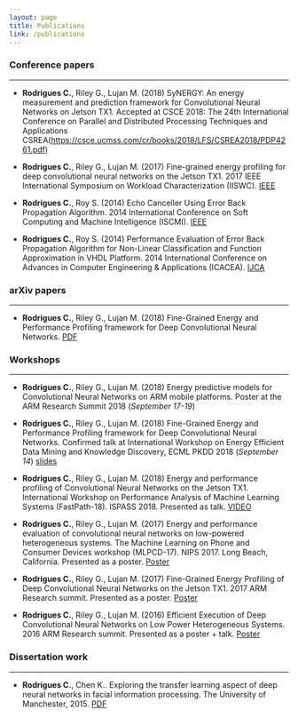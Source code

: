 ```yaml
---
layout: page
title: Publications
link: /publications
---
```




### Conference papers
----

* **Rodrigues C.**, Riley G., Lujan M. (2018) SyNERGY: An energy measurement and prediction framework for Convolutional Neural Networks on Jetson TX1. Accepted at CSCE 2018: The 24th International Conference on Parallel and Distributed Processing Techniques and Applications CSREA(https://csce.ucmss.com/cr/books/2018/LFS/CSREA2018/PDP4261.pdf) 

* **Rodrigues C.**, Riley G., Lujan M. (2017) Fine-grained energy profiling for deep convolutional neural networks on the Jetson TX1. 2017 IEEE International Symposium on Workload Characterization (IISWC). [IEEE](https://ieeexplore.ieee.org/abstract/document/8167764/) 

* **Rodrigues C.**, Roy S. (2014) Echo Canceller Using Error Back Propagation Algorithm. 2014 International Conference on Soft Computing and Machine Intelligence (ISCMI). [IEEE](https://ieeexplore.ieee.org/abstract/document/7079362/) 

* **Rodrigues C.**, Roy S. (2014) Performance Evaluation of Error Back Propagation Algorithm for Non-Linear Classification and Function Approximation in VHDL Platform. 2014 International Conference on Advances in Computer Engineering & Applications  (ICACEA). [IJCA](http://citeseerx.ist.psu.edu/viewdoc/download?doi=10.1.1.735.7572&rep=rep1&type=pdf) 


### arXiv papers
---
* **Rodrigues C.**, Riley G., Lujan M. (2018) Fine-Grained Energy and Performance Profiling framework for
Deep Convolutional Neural Networks. [PDF](http://citeseerx.ist.psu.edu/viewdoc/download?doi=10.1.1.735.7572&rep=rep1&type=pdf) 



### Workshops
----
* **Rodrigues C.**, Riley G., Lujan M. (2018) Energy predictive models for Convolutional Neural Networks on ARM mobile platforms. Poster at the ARM Research Summit 2018 (*September 17-19*) 

* **Rodrigues C.**, Riley G., Lujan M. (2018) Fine-Grained Energy and Performance Profiling framework for Deep Convolutional Neural Networks. Confirmed talk at International Workshop on Energy Efficient Data Mining and Knowledge Discovery, ECML PKDD 2018 (*September 14*)  [slides](https://github.com/Crefeda/ECMLPKDD-greendataminingworkshop/blob/master/green_datamining_ECML.pdf)

* **Rodrigues C.**, Riley G., Lujan M. (2018) Energy and performance profiling of Convolutional Neural Networks on the Jetson TX1. International Workshop on Performance Analysis of Machine Learning Systems (FastPath-18). ISPASS 2018. Presented as talk. [VIDEO](https://www.youtube.com/watch?v=dllIlfq4zkk)

* **Rodrigues C.**, Riley G., Lujan M. (2017) Energy and performance evaluation of convolutional neural networks on low-powered heterogeneous systems.  The Machine Learning on Phone and Consumer Devices workshop (MLPCD-17). NIPS 2017. Long Beach, California. Presented as a poster. [Poster](https://github.com/Crefeda/nips2017/blob/master/nips_poster_cref.pdf) 

* **Rodrigues C.**, Riley G., Lujan M. (2017) Fine-Grained Energy Profiling of Deep Convolutional Neural Networks on the Jetson TX1. 2017 ARM Research summit. Presented as a poster. [Poster](https://github.com/Crefeda/ARM_Research_Summit/blob/master/ARM_RESEARCH_SUMMIT_2017.pdf)

* **Rodrigues C.**, Riley G., Lujan M. (2016) Efficient Execution of Deep Convolutional Neural Networks on Low Power Heterogeneous Systems. 2016 ARM Research summit. Presented as a poster + talk. [Poster](https://github.com/Crefeda/ARM_Research_Summit/blob/master/ARM_SUMMIT_POSTER_2016.pdf) 


### Dissertation work
----

* **Rodrigues C.**, Chen K.. Exploring the transfer learning aspect of deep neural networks in facial information processing. The University of Manchester, 2015. [PDF](https://pdfs.semanticscholar.org/c7f7/52eea91bf5495a4f6e6a67f14800ec246d08.pdf)
